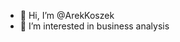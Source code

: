 - 👋 Hi, I’m @ArekKoszek
- 👀 I’m interested in business analysis 


<!---
ArekKoszek/ArekKoszek is a ✨ special ✨ repository because its `README.md` (this file) appears on your GitHub profile.
You can click the Preview link to take a look at your changes.
--->
